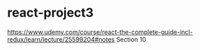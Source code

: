 # react-project3
https://www.udemy.com/course/react-the-complete-guide-incl-redux/learn/lecture/25599204#notes
Section 10